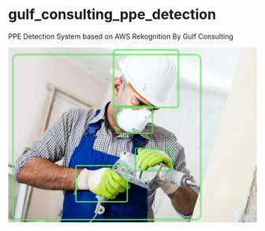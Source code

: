 # gulf_consulting_ppe_detection

PPE Detection System based on AWS Rekognition By Gulf Consulting

![PPE Detection with AI Camera](test_images/worker-with-bb.png)
